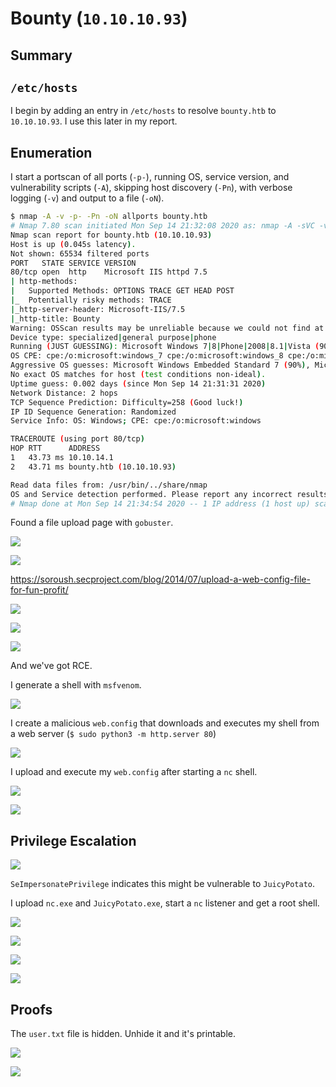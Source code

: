 # Bounty (`10.10.10.93`)

## Summary

## `/etc/hosts`

I begin by adding an entry in `/etc/hosts` to resolve `bounty.htb` to `10.10.10.93`. I use this later in my report.

## Enumeration

I start a portscan of all ports (`-p-`), running OS, service version, and vulnerability scripts (`-A`), skipping host discovery (`-Pn`), with verbose logging (`-v`) and output to a file (`-oN`).

```bash
$ nmap -A -v -p- -Pn -oN allports bounty.htb
# Nmap 7.80 scan initiated Mon Sep 14 21:32:08 2020 as: nmap -A -sVC -v -p- -Pn -oA allports bounty.htb
Nmap scan report for bounty.htb (10.10.10.93)
Host is up (0.045s latency).
Not shown: 65534 filtered ports
PORT   STATE SERVICE VERSION
80/tcp open  http    Microsoft IIS httpd 7.5
| http-methods:
|   Supported Methods: OPTIONS TRACE GET HEAD POST
|_  Potentially risky methods: TRACE
|_http-server-header: Microsoft-IIS/7.5
|_http-title: Bounty
Warning: OSScan results may be unreliable because we could not find at least 1 open and 1 closed port
Device type: specialized|general purpose|phone
Running (JUST GUESSING): Microsoft Windows 7|8|Phone|2008|8.1|Vista (90%)
OS CPE: cpe:/o:microsoft:windows_7 cpe:/o:microsoft:windows_8 cpe:/o:microsoft:windows cpe:/o:microsoft:windows_server_2008:r2 cpe:/o:microsoft:windows_8.1 cpe:/o:microsoft:windows_vista::- cpe:/o:microsoft:windows_vista::sp1
Aggressive OS guesses: Microsoft Windows Embedded Standard 7 (90%), Microsoft Windows 8.1 Update 1 (90%), Microsoft Windows Phone 7.5 or 8.0 (90%), Microsoft Windows 7 or Windows Server 2008 R2 (90%), Microsoft Windows Server 2008 R2 (90%), Microsoft Windows Server 2008 R2 or Windows 8.1 (90%), Microsoft Windows Server 2008 R2 SP1 (90%), Microsoft Windows Server 2008 R2 SP1 or Windows 8 (90%), Microsoft Windows 7 (90%), Microsoft Windows 7 Professional or Windows 8 (90%)
No exact OS matches for host (test conditions non-ideal).
Uptime guess: 0.002 days (since Mon Sep 14 21:31:31 2020)
Network Distance: 2 hops
TCP Sequence Prediction: Difficulty=258 (Good luck!)
IP ID Sequence Generation: Randomized
Service Info: OS: Windows; CPE: cpe:/o:microsoft:windows

TRACEROUTE (using port 80/tcp)
HOP RTT      ADDRESS
1   43.73 ms 10.10.14.1
2   43.71 ms bounty.htb (10.10.10.93)

Read data files from: /usr/bin/../share/nmap
OS and Service detection performed. Please report any incorrect results at https://nmap.org/submit/ .
# Nmap done at Mon Sep 14 21:34:54 2020 -- 1 IP address (1 host up) scanned in 165.74 seconds
```

Found a file upload page with `gobuster`.

![](img/2020-09-16-05-23-22.png)

![](img/2020-09-16-05-24-32.png)

https://soroush.secproject.com/blog/2014/07/upload-a-web-config-file-for-fun-profit/

![](img/2020-09-16-05-29-48.png)

![](img/2020-09-16-05-29-56.png)

![](img/2020-09-16-05-30-51.png)

And we've got RCE.

I generate a shell with `msfvenom`.

![](img/2020-09-16-05-58-24.png)

I create a malicious `web.config` that downloads and executes my shell from a web server (`$ sudo python3 -m http.server 80`)

![](img/2020-09-16-05-58-53.png)

I upload and execute my `web.config` after starting a `nc` shell.

![](img/2020-09-16-05-59-29.png)

![](img/2020-09-16-05-59-40.png)

## Privilege Escalation

![](img/2020-09-17-02-27-15.png)

`SeImpersonatePrivilege` indicates this might be vulnerable to `JuicyPotato`.

I upload `nc.exe` and `JuicyPotato.exe`, start a `nc` listener and get a root shell.

![](img/2020-09-17-02-28-06.png)

![](img/2020-09-17-02-28-21.png)

![](img/2020-09-17-02-28-34.png)

![](img/2020-09-17-02-28-53.png)

## Proofs

The `user.txt` file is hidden. Unhide it and it's printable.

![](img/2020-09-17-02-32-08.png)

![](img/2020-09-17-02-32-17.png)